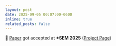 ```yaml
---
layout: post
date: 2025-09-05 00:07:00-0600
inline: true
related_posts: false
---
```


🥳 [Paper](https://arxiv.org/pdf/2508.16838) got accepted at **\*SEM 2025** ([Project Page](https://dipta007.github.io/De-Presuppose/))